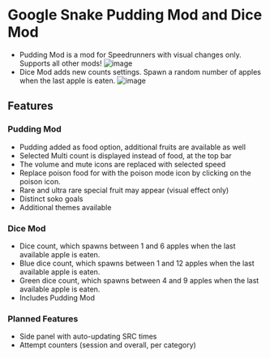 # Google Snake Pudding Mod and Dice Mod
* Pudding Mod is a mod for Speedrunners with visual changes only. Supports all other mods!
![image](https://user-images.githubusercontent.com/6286286/229340513-0d40cf9d-006f-445e-ab71-736e85962204.png)
* Dice Mod adds new counts settings. Spawn a random number of apples when the last apple is eaten.
![image](https://user-images.githubusercontent.com/6286286/229340568-efaf4844-24cc-4869-ab26-23a22a729b8c.png)

## Features
### Pudding Mod
* Pudding added as food option, additional fruits are available as well
* Selected Multi count is displayed instead of food, at the top bar
* The volume and mute icons are replaced with selected speed
* Replace poison food for with the poison mode icon by clicking on the poison icon.
* Rare and ultra rare special fruit may appear (visual effect only)
* Distinct soko goals
* Additional themes available

### Dice Mod
* Dice count, which spawns between 1 and 6 apples when the last available apple is eaten.
* Blue dice count, which spawns between 1 and 12 apples when the last available apple is eaten.
* Green dice count, which spawns between 4 and 9 apples when the last available apple is eaten.
* Includes Pudding Mod

### Planned Features
* Side panel with auto-updating SRC times
* Attempt counters (session and overall, per category)
